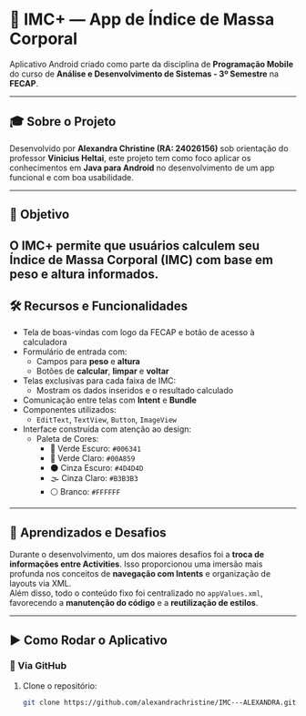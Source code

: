 # 📱 IMC+ — App de Índice de Massa Corporal 

Aplicativo Android criado como parte da disciplina de **Programação Mobile** do curso de **Análise e Desenvolvimento de Sistemas - 3º Semestre** na **FECAP**.

---

## 🎓 Sobre o Projeto

Desenvolvido por **Alexandra Christine (RA: 24026156)** sob orientação do professor **Vinicius Heltai**, este projeto tem como foco aplicar os conhecimentos em **Java para Android** no desenvolvimento de um app funcional e com boa usabilidade.

---

## 🧠 Objetivo

O **IMC+** permite que usuários calculem seu Índice de Massa Corporal (IMC) com base em peso e altura informados.
---

## 🛠️ Recursos e Funcionalidades

- Tela de boas-vindas com logo da FECAP e botão de acesso à calculadora  
- Formulário de entrada com:
  - Campos para **peso** e **altura**
  - Botões de **calcular**, **limpar** e **voltar**
- Telas exclusivas para cada faixa de IMC:
  - Mostram os dados inseridos e o resultado calculado
- Comunicação entre telas com **Intent** e **Bundle**
- Componentes utilizados:
  - `EditText`, `TextView`, `Button`, `ImageView`
- Interface construída com atenção ao design:
  - Paleta de Cores:
    - 🌿 Verde Escuro: `#006341`
    - 🍃 Verde Claro: `#00A859`
    - 🌑 Cinza Escuro: `#4D4D4D`
    - 🌫️ Cinza Claro: `#B3B3B3`
    - ⚪ Branco: `#FFFFFF`

---

## 🧩 Aprendizados e Desafios

Durante o desenvolvimento, um dos maiores desafios foi a **troca de informações entre Activities**. Isso proporcionou uma imersão mais profunda nos conceitos de **navegação com Intents** e organização de layouts via XML.  
Além disso, todo o conteúdo fixo foi centralizado no `appValues.xml`, favorecendo a **manutenção do código** e a **reutilização de estilos**.

---

## ▶️ Como Rodar o Aplicativo

### 📌 Via GitHub
1. Clone o repositório:  
   ```bash
   git clone https://github.com/alexandrachristine/IMC---ALEXANDRA.git
